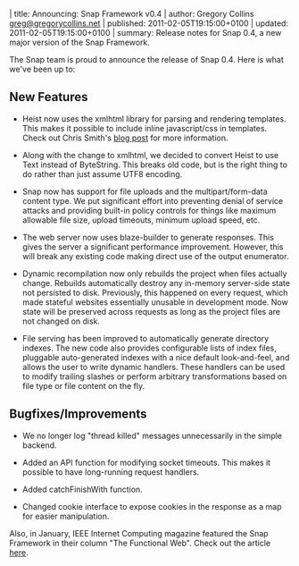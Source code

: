| title: Announcing: Snap Framework v0.4
| author: Gregory Collins <greg@gregorycollins.net>
| published: 2011-02-05T19:15:00+0100
| updated: 2011-02-05T19:15:00+0100
| summary: Release notes for Snap 0.4, a new major version of the Snap Framework.

The Snap team is proud to announce the release of Snap 0.4.  Here is what
we've been up to:


## New Features

  - Heist now uses the xmlhtml library for parsing and rendering templates.
    This makes it possible to include inline javascript/css in templates.
    Check out Chris Smith's [blog
post](http://cdsmith.wordpress.com/2011/02/05/html-5-in-haskell/) for more
    information.

  - Along with the change to xmlhtml, we decided to convert Heist to use Text
    instead of ByteString.  This breaks old code, but is the right thing to do
    rather than just assume UTF8 encoding.

  - Snap now has support for file uploads and the multipart/form-data content
    type.  We put significant effort into preventing denial of service attacks
    and providing built-in policy controls for things like maximum allowable
    file size, upload timeouts, minimum upload speed, etc.

  - The web server now uses blaze-builder to generate responses.  This gives
    the server a significant performance improvement.  However, this will
    break any existing code making direct use of the output enumerator.

  - Dynamic recompilation now only rebuilds the project when files actually
    change.  Rebuilds automatically destroy any in-memory server-side state
    not persisted to disk.  Previously, this happened on every request, which
    made stateful websites essentially unusable in development mode.  Now
    state will be preserved across requests as long as the project files are
    not changed on disk.

  - File serving has been improved to automatically generate directory
    indexes.  The new code also provides configurable lists of index files,
    pluggable auto-generated indexes with a nice default look-and-feel, and
    allows the user to write dynamic handlers.  These handlers can be used to
    modify trailing slashes or perform arbitrary transformations based on file
    type or file content on the fly.

## Bugfixes/Improvements

  - We no longer log "thread killed" messages unnecessarily in the simple
    backend.

  - Added an API function for modifying socket timeouts.  This makes it
    possible to have long-running request handlers.

  - Added catchFinishWith function.

  - Changed cookie interface to expose cookies in the response as a map for
    easier manipulation.

Also, in January, IEEE Internet Computing magazine featured the Snap Framework
in their column "The Functional Web".  Check out the article
[here](http://steve.vinoski.net/blog/2011/01/21/column-on-the-snap-framework/).

